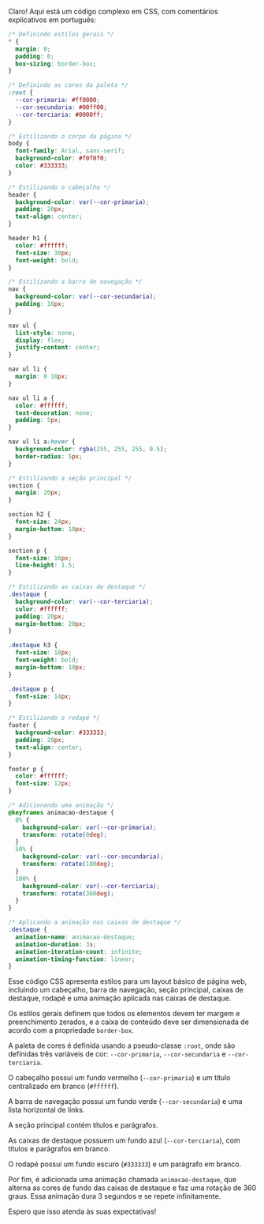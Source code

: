 Claro! Aqui está um código complexo em CSS, com comentários explicativos em português:

```css
/* Definindo estilos gerais */
* {
  margin: 0;
  padding: 0;
  box-sizing: border-box;
}

/* Definindo as cores da paleta */
:root {
  --cor-primaria: #ff0000;
  --cor-secundaria: #00ff00;
  --cor-terciaria: #0000ff;
}

/* Estilizando o corpo da página */
body {
  font-family: Arial, sans-serif;
  background-color: #f0f0f0;
  color: #333333;
}

/* Estilizando o cabeçalho */
header {
  background-color: var(--cor-primaria);
  padding: 20px;
  text-align: center;
}

header h1 {
  color: #ffffff;
  font-size: 30px;
  font-weight: bold;
}

/* Estilizando a barra de navegação */
nav {
  background-color: var(--cor-secundaria);
  padding: 10px;
}

nav ul {
  list-style: none;
  display: flex;
  justify-content: center;
}

nav ul li {
  margin: 0 10px;
}

nav ul li a {
  color: #ffffff;
  text-decoration: none;
  padding: 5px;
}

nav ul li a:hover {
  background-color: rgba(255, 255, 255, 0.5);
  border-radius: 5px;
}

/* Estilizando a seção principal */
section {
  margin: 20px;
}

section h2 {
  font-size: 24px;
  margin-bottom: 10px;
}

section p {
  font-size: 16px;
  line-height: 1.5;
}

/* Estilizando as caixas de destaque */
.destaque {
  background-color: var(--cor-terciaria);
  color: #ffffff;
  padding: 20px;
  margin-bottom: 20px;
}

.destaque h3 {
  font-size: 18px;
  font-weight: bold;
  margin-bottom: 10px;
}

.destaque p {
  font-size: 14px;
}

/* Estilizando o rodapé */
footer {
  background-color: #333333;
  padding: 20px;
  text-align: center;
}

footer p {
  color: #ffffff;
  font-size: 12px;
}

/* Adicionando uma animação */
@keyframes animacao-destaque {
  0% {
    background-color: var(--cor-primaria);
    transform: rotate(0deg);
  }
  50% {
    background-color: var(--cor-secundaria);
    transform: rotate(180deg);
  }
  100% {
    background-color: var(--cor-terciaria);
    transform: rotate(360deg);
  }
}

/* Aplicando a animação nas caixas de destaque */
.destaque {
  animation-name: animacao-destaque;
  animation-duration: 3s;
  animation-iteration-count: infinite;
  animation-timing-function: linear;
}
```

Esse código CSS apresenta estilos para um layout básico de página web, incluindo um cabeçalho, barra de navegação, seção principal, caixas de destaque, rodapé e uma animação aplicada nas caixas de destaque.

Os estilos gerais definem que todos os elementos devem ter margem e preenchimento zerados, e a caixa de conteúdo deve ser dimensionada de acordo com a propriedade `border-box`.

A paleta de cores é definida usando a pseudo-classe `:root`, onde são definidas três variáveis de cor: `--cor-primaria`, `--cor-secundaria` e `--cor-terciaria`.

O cabeçalho possui um fundo vermelho (`--cor-primaria`) e um título centralizado em branco (`#ffffff`).

A barra de navegação possui um fundo verde (`--cor-secundaria`) e uma lista horizontal de links.

A seção principal contém títulos e parágrafos.

As caixas de destaque possuem um fundo azul (`--cor-terciaria`), com títulos e parágrafos em branco.

O rodapé possui um fundo escuro (`#333333`) e um parágrafo em branco.

Por fim, é adicionada uma animação chamada `animacao-destaque`, que alterna as cores de fundo das caixas de destaque e faz uma rotação de 360 graus. Essa animação dura 3 segundos e se repete infinitamente.

Espero que isso atenda às suas expectativas!